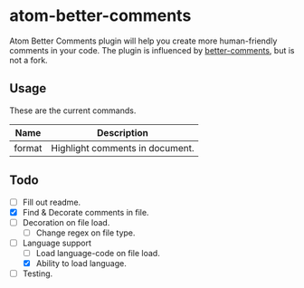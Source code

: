 # atom-better-comments

Atom Better Comments plugin will help you create more human-friendly comments in your code. The plugin is influenced by [better-comments](https://github.com/aaron-bond/better-comments), but is not a fork.

## Usage

These are the current commands.

| Name   | Description                     |
| ------ | ------------------------------- |
| format | Highlight comments in document. |

## Todo

- [ ] Fill out readme.
- [x] Find & Decorate comments in file.
- [ ] Decoration on file load.
  - [ ] Change regex on file type.
- [ ] Language support
  - [ ] Load language-code on file load.
  - [x] Ability to load language.
- [ ] Testing.
